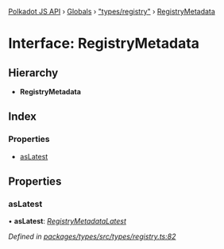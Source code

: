 [Polkadot JS API](../README.md) › [Globals](../globals.md) › ["types/registry"](../modules/_types_registry_.md) › [RegistryMetadata](_types_registry_.registrymetadata.md)

# Interface: RegistryMetadata

## Hierarchy

* **RegistryMetadata**

## Index

### Properties

* [asLatest](_types_registry_.registrymetadata.md#aslatest)

## Properties

###  asLatest

• **asLatest**: *[RegistryMetadataLatest](_types_registry_.registrymetadatalatest.md)*

*Defined in [packages/types/src/types/registry.ts:82](https://github.com/polkadot-js/api/blob/0a6c6ec4c5/packages/types/src/types/registry.ts#L82)*
